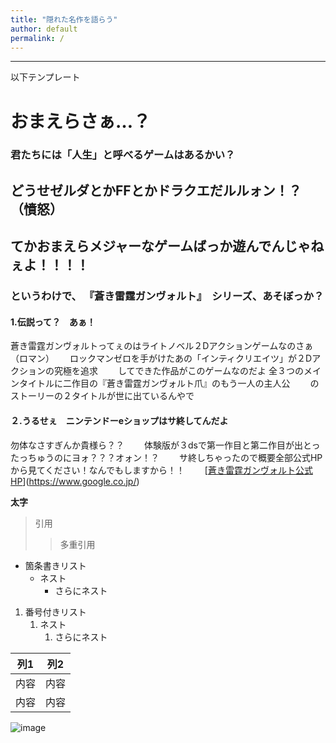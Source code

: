 ```yaml
---
title: "隠れた名作を語らう"
author: default
permalink: /
---
```







---

以下テンプレート

# おまえらさぁ…？
### 君たちには「人生」と呼べるゲームはあるかい？
## どうせゼルダとかFFとかドラクエだルルォン！？（憤怒）
## てかおまえら**メジャーなゲームばっか遊んでんじゃねぇよ！！！！**
### というわけで、 **『蒼き雷霆ガンヴォルト』**　シリーズ、あそぼっか？

#### 1.伝説って？　あぁ！

蒼き雷霆ガンヴォルトってぇのはライトノベル２Dアクションゲームなのさぁ（ロマン）　　
ロックマンゼロを手がけたあの「インティクリエイツ」が２Dアクションの究極を追求　　
してできた作品がこのゲームなのだよ
全３つのメインタイトルに二作目の『蒼き雷霆ガンヴォルト爪』のもう一人の主人公　　
のストーリーの２タイトルが世に出ているんやで

#### ２.うるせぇ　ニンテンドーeショップはサ終してんだよ

勿体なさすぎんか貴様ら？？　　
体験版が３dsで第一作目と第二作目が出とったっちゅうのにヨォ？？？オォン！？　　
サ終しちゃったので概要全部公式HPから見てください！なんでもしますから！！　　
[[蒼き雷霆ガンヴォルト公式HP](http://gunvolt.com/)](https://www.google.co.jp/)

**太字**

> 引用
>> 多重引用


- 箇条書きリスト
  - ネスト
    - さらにネスト


1. 番号付きリスト
   1. ネスト
      1. さらにネスト


| 列1  | 列2  |
|-----|-----|
| 内容  | 内容  |
| 内容  | 内容  |

![image](/GHPages_WebSite/assets/images/logo-150.png)
